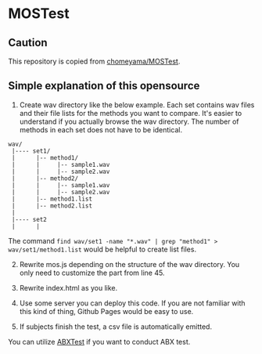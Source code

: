 # MOSTest

## Caution

This repository is copied from [chomeyama/MOSTest](https://github.com/chomeyama/MOSTest).

## Simple explanation of this opensource

1. Create wav directory like the below example. Each set contains wav files and their file lists for the methods you want to compare. It's easier to understand if you actually browse the wav directory. The number of methods in each set does not have to be identical.

```
wav/
 |---- set1/
 |      |-- method1/
 |      |     |-- sample1.wav
 |      |     |-- sample2.wav
 |      |-- method2/
 |      |     |-- sample1.wav
 |      |     |-- sample2.wav
 |      |-- method1.list
 |      |-- method2.list
 |
 |---- set2
 |      |
 ```

 The command ```find wav/set1 -name "*.wav" | grep "method1" > wav/set1/method1.list``` would be helpful to create list files.

2. Rewrite mos.js depending on the structure of the wav directory. You only need to customize the part from line 45.

3. Rewrite index.html as you like.

4. Use some server you can deploy this code. If you are not familiar with this kind of thing, Github Pages would be easy to use.

5. If subjects finish the test, a csv file is automatically emitted.

You can utilize [ABXTest](https://github.com/chomeyama/ABXTest) if you want to conduct ABX test.
